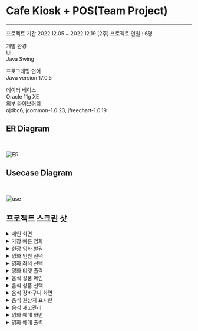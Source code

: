 <h1>Cafe Kiosk + POS(Team Project)</h1>
<hr>
프로젝트 기간 2022.12.05 ~ 2022.12.19 (2주)
프로젝트 인원 : 6명

개발 환경<br>
UI<br>
Java Swing <br>


프로그래밍 언어<br>
Java version 17.0.5

데이터 베이스<br>
Oracle 11g XE<br>
외부 라이브러리<br>
ojdbc6, jcommon-1.0.23, jfreechart-1.0.19<br>

<h2>ER Diagram</h2><br>

![ER](https://user-images.githubusercontent.com/115913274/209953469-fb46e8f5-fd58-4885-ac35-ec73a65850f7.jpg) <br>


<h2> Usecase Diagram</h2><br>

![use](https://user-images.githubusercontent.com/115913274/209953711-5fdcacfa-3a3d-4df7-8a88-ca31cdf4fd3b.jpg) <br>


<h2> 프로젝트 스크린 샷 </h2>
<details>
<summary>메인 화면</summary>
<div dir="auto">
<p dir="auto"><a target="_blank" rel="noopener noreferrer nofollow"><img src="![첫 화면](https://user-images.githubusercontent.com/115913274/209954836-04985a80-f439-47ad-82b9-0b0fdb0c81e5.JPG)" alt="main" style="max-width: 100%;"></a></p>
</div>
</details>    
<details>

<summary>가장 빠른 영화</summary>
<div dir="auto">
<p dir="auto"><a target="_blank" rel="noopener noreferrer nofollow" href="https://user-images.githubusercontent.com/77534863/130552300-6e5e3df6-cbad-4284-b035-5ab81561cab6.jpeg"><img src="https://user-images.githubusercontent.com/77534863/130552300-6e5e3df6-cbad-4284-b035-5ab81561cab6.jpeg" alt="KakaoTalk_Photo_2021-08-24-12-40-06 012" style="max-width: 100%;"></a></p>
</div>
</details>     
<details>
<summary>현장 영화 발권</summary>
<div dir="auto">
<p dir="auto"><a target="_blank" rel="noopener noreferrer nofollow" href="https://user-images.githubusercontent.com/77534863/130552392-0f3c0af8-baf3-42f5-b11a-4c519bc7854d.jpeg"><img src="https://user-images.githubusercontent.com/77534863/130552392-0f3c0af8-baf3-42f5-b11a-4c519bc7854d.jpeg" alt="KakaoTalk_Photo_2021-08-24-12-40-06 011" style="max-width: 100%;"></a></p>
</div>
</details>    
<details>
<summary>영화 인원 선택</summary>
<div dir="auto">
<p dir="auto"><a target="_blank" rel="noopener noreferrer nofollow" href="https://user-images.githubusercontent.com/77534863/130553049-c2bff907-c470-4ffb-9641-fc9d0fb31270.jpeg"><img src="https://user-images.githubusercontent.com/77534863/130553049-c2bff907-c470-4ffb-9641-fc9d0fb31270.jpeg" alt="KakaoTalk_Photo_2021-08-24-12-40-06 004" style="max-width: 100%;"></a></p>
</div>
</details>     
<details>
<summary>영화 좌석 선택</summary>
<div dir="auto">
<p dir="auto"><a target="_blank" rel="noopener noreferrer nofollow" href="https://user-images.githubusercontent.com/77534863/130552449-e2581f16-335a-474e-a85f-e5866a3410da.jpeg"><img src="https://user-images.githubusercontent.com/77534863/130552449-e2581f16-335a-474e-a85f-e5866a3410da.jpeg" alt="KakaoTalk_Photo_2021-08-24-12-40-06 006" style="max-width: 100%;"></a></p>
</div>
</details>     
<details>
<summary>영화 티켓 출력</summary>
<div dir="auto">
<p dir="auto"><a target="_blank" rel="noopener noreferrer nofollow" href="https://user-images.githubusercontent.com/77534863/130552541-a7f47e82-dc79-496e-bfb3-5955bbb6f108.jpeg"><img src="https://user-images.githubusercontent.com/77534863/130552541-a7f47e82-dc79-496e-bfb3-5955bbb6f108.jpeg" alt="KakaoTalk_Photo_2021-08-24-12-40-06 002" style="max-width: 100%;"></a></p>
</div>
</details>       
<details>
<summary>음식 상품 메인</summary>
<div dir="auto">
<p dir="auto"><a target="_blank" rel="noopener noreferrer nofollow" href="https://user-images.githubusercontent.com/77534863/130552585-173b7a7c-d9fa-468f-86d0-9fc50fd2880e.jpeg"><img src="https://user-images.githubusercontent.com/77534863/130552585-173b7a7c-d9fa-468f-86d0-9fc50fd2880e.jpeg" alt="KakaoTalk_Photo_2021-08-24-12-40-06 007" style="max-width: 100%;"></a></p>
</div>
</details>      
<details>
<summary>음식 상품 선택</summary>
<div dir="auto">
<p dir="auto"><a target="_blank" rel="noopener noreferrer nofollow" href="https://user-images.githubusercontent.com/77534863/130552626-a5305f08-e121-4391-a5e1-aab01038f9ff.jpeg"><img src="https://user-images.githubusercontent.com/77534863/130552626-a5305f08-e121-4391-a5e1-aab01038f9ff.jpeg" alt="KakaoTalk_Photo_2021-08-24-12-40-06 010" style="max-width: 100%;"></a></p>
</div>
</details>     
<details>
<summary>음식 장바구니 화면</summary>
<div dir="auto">
<p dir="auto"><a target="_blank" rel="noopener noreferrer nofollow" href="https://user-images.githubusercontent.com/77534863/130552665-9c6d1153-197f-4494-89ca-ce3725aae862.jpeg"><img src="https://user-images.githubusercontent.com/77534863/130552665-9c6d1153-197f-4494-89ca-ce3725aae862.jpeg" alt="KakaoTalk_Photo_2021-08-24-12-40-06 008" style="max-width: 100%;"></a></p>
</div>
</details>      
<details>
<summary>음식 원산지 표시판</summary>
<div dir="auto">
<p dir="auto"><a target="_blank" rel="noopener noreferrer nofollow" href="https://user-images.githubusercontent.com/77534863/130552711-c0e70788-b947-4c37-bcc0-038a7550c8cf.jpeg"><img src="https://user-images.githubusercontent.com/77534863/130552711-c0e70788-b947-4c37-bcc0-038a7550c8cf.jpeg" alt="KakaoTalk_Photo_2021-08-24-12-40-06 009" style="max-width: 100%;"></a></p>
</div>
</details>     
<details>
<summary>음식 재고관리</summary>
<div dir="auto">
<p dir="auto"><a target="_blank" rel="noopener noreferrer nofollow" href="https://user-images.githubusercontent.com/77534863/130552807-46bd6490-8c0a-4d8e-856d-d7374b866642.png"><img src="https://user-images.githubusercontent.com/77534863/130552807-46bd6490-8c0a-4d8e-856d-d7374b866642.png" alt="상품수정완료" style="max-width: 100%;"></a></p>
</div>
</details>     
<details>
<summary>영화 예매 화면</summary>
<div dir="auto">
<p dir="auto"><a target="_blank" rel="noopener noreferrer nofollow" href="https://user-images.githubusercontent.com/77534863/130552881-b12e07e3-6eca-491c-9dd7-5f29a31750ee.jpeg"><img src="https://user-images.githubusercontent.com/77534863/130552881-b12e07e3-6eca-491c-9dd7-5f29a31750ee.jpeg" alt="KakaoTalk_Photo_2021-08-24-12-40-06 003" style="max-width: 100%;"></a></p>
</div>
</details>     
<details>
<summary>영화 예매 출력</summary>
<div dir="auto">
<p dir="auto"><a target="_blank" rel="noopener noreferrer nofollow" href="https://user-images.githubusercontent.com/77534863/130552910-da31fb39-4de3-4b70-bca2-3f1ff2af1768.jpeg"><img src="https://user-images.githubusercontent.com/77534863/130552910-da31fb39-4de3-4b70-bca2-3f1ff2af1768.jpeg" alt="KakaoTalk_Photo_2021-08-24-12-40-06 005" style="max-width: 100%;"></a></p>
</div>
</details> 
